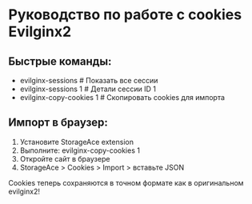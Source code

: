 # Руководство по работе с cookies Evilginx2

## Быстрые команды:
- evilginx-sessions         # Показать все сессии
- evilginx-sessions 1       # Детали сессии ID 1  
- evilginx-copy-cookies 1   # Скопировать cookies для импорта

## Импорт в браузер:
1. Установите StorageAce extension
2. Выполните: evilginx-copy-cookies 1
3. Откройте сайт в браузере
4. StorageAce > Cookies > Import > вставьте JSON

Cookies теперь сохраняются в точном формате как в оригинальном evilginx2!
